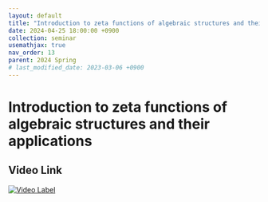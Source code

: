 ```yaml
---
layout: default
title: "Introduction to zeta functions of algebraic structures and their applications"
date: 2024-04-25 18:00:00 +0900
collection: seminar
usemathjax: true
nav_order: 13
parent: 2024 Spring
# last_modified_date: 2023-03-06 +0900
---
```

# Introduction to zeta functions of algebraic structures and their applications

<!-- ## <center> Abstract </center>
Francis Guthrie claimed in 1852 the four color problem. We
proof two essential lemmas and then solve six color problem. We expand
the proof of six color problem into five, four color problem. Kempe
published this proof in 1879. However the flaw was discovered in 1890
by Heawood. Although flawed, Kempe’s idea was used as one of a basic
tool. -->
## Video Link

[![Video Label](https://img.youtube.com/vi/E1vy1sxCUBA/hqdefault.jpg)](https://youtu.be/E1vy1sxCUBA)

<!-- ## PDF Download -->

<!-- <a target='_blank' href='../2024-1/2024-1_download/scissors.pptx'>Introduction to zeta functions of algebraic structures and their applications </a> -->